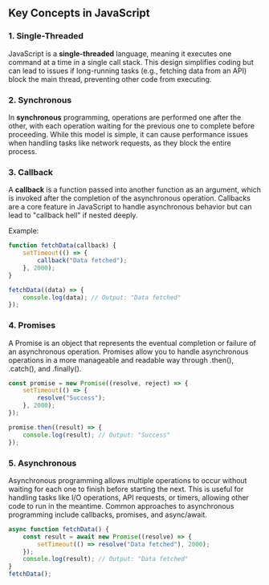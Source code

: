 ## Key Concepts in JavaScript

### 1. Single-Threaded

JavaScript is a **single-threaded** language, meaning it executes one command at a time in a single call stack. This design simplifies coding but can lead to issues if long-running tasks (e.g., fetching data from an API) block the main thread, preventing other code from executing.

### 2. Synchronous

In **synchronous** programming, operations are performed one after the other, with each operation waiting for the previous one to complete before proceeding. While this model is simple, it can cause performance issues when handling tasks like network requests, as they block the entire process.

### 3. Callback

A **callback** is a function passed into another function as an argument, which is invoked after the completion of the asynchronous operation. Callbacks are a core feature in JavaScript to handle asynchronous behavior but can lead to "callback hell" if nested deeply.

Example:

```js
function fetchData(callback) {
	setTimeout(() => {
		callback("Data fetched");
	}, 2000);
}

fetchData((data) => {
	console.log(data); // Output: "Data fetched"
});
```

### 4. Promises

A Promise is an object that represents the eventual completion or failure of an asynchronous operation. Promises allow you to handle asynchronous operations in a more manageable and readable way through .then(), .catch(), and .finally().

```js
const promise = new Promise((resolve, reject) => {
	setTimeout(() => {
		resolve("Success");
	}, 2000);
});

promise.then((result) => {
	console.log(result); // Output: "Success"
});
```

### 5. Asynchronous

Asynchronous programming allows multiple operations to occur without waiting for each one to finish before starting the next. This is useful for handling tasks like I/O operations, API requests, or timers, allowing other code to run in the meantime. Common approaches to asynchronous programming include callbacks, promises, and async/await.

```js
async function fetchData() {
	const result = await new Promise((resolve) => {
		setTimeout(() => resolve("Data fetched"), 2000);
	});
	console.log(result); // Output: "Data fetched"
}
fetchData();
```
